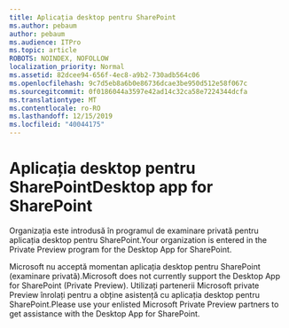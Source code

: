 ```yaml
---
title: Aplicația desktop pentru SharePoint
ms.author: pebaum
author: pebaum
ms.audience: ITPro
ms.topic: article
ROBOTS: NOINDEX, NOFOLLOW
localization_priority: Normal
ms.assetid: 82dcee94-656f-4ec8-a9b2-730adb564c06
ms.openlocfilehash: 9c7d5eb8a6b0e86736dcae3be950d512e58f067c
ms.sourcegitcommit: 0f0186044a3597e42ad14c32ca58e7224344dcfa
ms.translationtype: MT
ms.contentlocale: ro-RO
ms.lasthandoff: 12/15/2019
ms.locfileid: "40044175"
---
```

# <a name="desktop-app-for-sharepoint"></a><span data-ttu-id="07cc9-102">Aplicația desktop pentru SharePoint</span><span class="sxs-lookup"><span data-stu-id="07cc9-102">Desktop app for SharePoint</span></span>

<span data-ttu-id="07cc9-103">Organizația este introdusă în programul de examinare privată pentru aplicația desktop pentru SharePoint.</span><span class="sxs-lookup"><span data-stu-id="07cc9-103">Your organization is entered in the Private Preview program for the Desktop App for SharePoint.</span></span>

<span data-ttu-id="07cc9-104">Microsoft nu acceptă momentan aplicația desktop pentru SharePoint (examinare privată).</span><span class="sxs-lookup"><span data-stu-id="07cc9-104">Microsoft does not currently support the Desktop App for SharePoint (Private Preview).</span></span> <span data-ttu-id="07cc9-105">Utilizați partenerii Microsoft private Preview înrolați pentru a obține asistență cu aplicația desktop pentru SharePoint.</span><span class="sxs-lookup"><span data-stu-id="07cc9-105">Please use your enlisted Microsoft Private Preview partners to get assistance with the Desktop App for SharePoint.</span></span>

